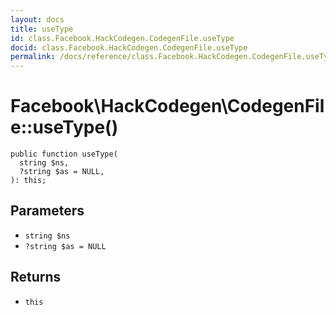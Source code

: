 ```yaml
---
layout: docs
title: useType
id: class.Facebook.HackCodegen.CodegenFile.useType
docid: class.Facebook.HackCodegen.CodegenFile.useType
permalink: /docs/reference/class.Facebook.HackCodegen.CodegenFile.useType/
---
```

# Facebook\\HackCodegen\\CodegenFile::useType()




``` Hack
public function useType(
  string $ns,
  ?string $as = NULL,
): this;
```




## Parameters




+ ` string $ns `
+ ` ?string $as = NULL `




## Returns




* ` this `